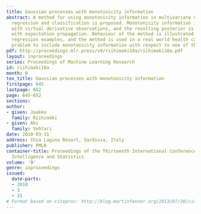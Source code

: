 ```yaml
---
title: Gaussian processes with monotonicity information
abstract: A method for using monotonicity information in multivariate Gaussian process
  regression and classification is proposed. Monotonicity information is introduced
  with virtual derivative observations, and the resulting posterior is approximated
  with expectation propagation. Behaviour of the method is illustrated with artificial
  regression examples, and the method is used in a real world health care classification
  problem to include monotonicity information with respect to one of the covariates.
pdf: http://proceedings.mlr.press/v9/riihimaki10a/riihimaki10a.pdf
layout: inproceedings
series: Proceedings of Machine Learning Research
id: riihimaki10a
month: 0
tex_title: Gaussian processes with monotonicity information
firstpage: 645
lastpage: 652
page: 645-652
sections: 
author:
- given: Jaakko
  family: Riihimäki
- given: Aki
  family: Vehtari
date: 2010-03-31
address: Chia Laguna Resort, Sardinia, Italy
publisher: PMLR
container-title: Proceedings of the Thirteenth International Conference on Artificial
  Intelligence and Statistics
volume: '9'
genre: inproceedings
issued:
  date-parts:
  - 2010
  - 3
  - 31
# Format based on citeproc: http://blog.martinfenner.org/2013/07/30/citeproc-yaml-for-bibliographies/
---
```


